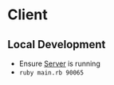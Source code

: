 # Client

## Local Development

* Ensure [Server](../server/README.md) is running
* `ruby main.rb 90065`
